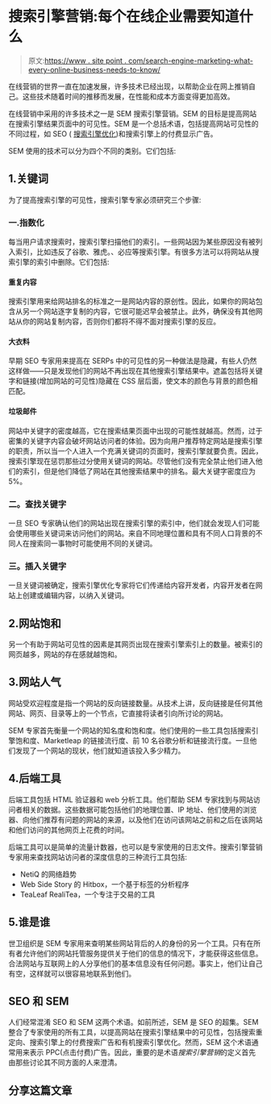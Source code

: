 # 搜索引擎营销:每个在线企业需要知道什么

> 原文:[https://www . site point . com/search-engine-marketing-what-every-online-business-needs-to-know/](https://www.sitepoint.com/search-engine-marketing-what-every-online-business-needs-to-know/)

在线营销的世界一直在加速发展，许多技术已经出现，以帮助企业在网上推销自己。这些技术随着时间的推移而发展，在性能和成本方面变得更加高效。

在线营销中采用的许多技术之一是 SEM 搜索引擎营销。SEM 的目标是提高网站在搜索引擎结果页面中的可见性。SEM 是一个总括术语，包括提高网站可见性的不同过程，如 SEO ( [搜索引擎优化](https://www.sitepoint.com/six-must-have-seo-basics/ "SEO basics"))和搜索引擎上的付费显示广告。

SEM 使用的技术可以分为四个不同的类别。它们包括:

## 1.关键词

为了提高搜索引擎的可见性，搜索引擎专家必须研究三个步骤:

### 一.指数化

每当用户请求搜索时，搜索引擎扫描他们的索引。一些网站因为某些原因没有被列入索引，比如违反了谷歌、雅虎。、必应等搜索引擎。有很多方法可以将网站从搜索引擎的索引中删除。它们包括:

#### 重复内容

搜索引擎用来给网站排名的标准之一是网站内容的原创性。因此，如果你的网站包含从另一个网站逐字复制的内容，它很可能迟早会被禁止。此外，确保没有其他网站从你的网站复制内容，否则你们都将不得不面对搜索引擎的反应。

#### 大衣料

早期 SEO 专家用来提高在 SERPs 中的可见性的另一种做法是隐藏，有些人仍然这样做——只是发现他们的网站不再出现在其他搜索引擎结果中。遮盖包括将关键字和链接(增加网站的可见性)隐藏在 CSS 层后面，使文本的颜色与背景的颜色相匹配。

#### 垃圾邮件

网站中关键字的密度越高，它在搜索结果页面中出现的可能性就越高。然而，过于密集的关键字内容会破坏网站访问者的体验。因为向用户推荐特定网站是搜索引擎的职责，所以当一个人进入一个充满关键词的页面时，搜索引擎就要负责。因此，搜索引擎现在惩罚那些过分使用关键词的网站。尽管他们没有完全禁止他们进入他们的索引，但是他们降低了网站在其他搜索结果中的排名。最大关键字密度应为 5%。

### 二。查找关键字

一旦 SEO 专家确认他们的网站出现在搜索引擎的索引中，他们就会发现人们可能会使用哪些关键词来访问他们的网站。来自不同地理位置和具有不同人口背景的不同人在搜索同一事物时可能使用不同的关键词。

### 三。插入关键字

一旦关键词被确定，搜索引擎优化专家将它们传递给内容开发者，内容开发者在网站上创建或编辑内容，以纳入关键词。

## 2.网站饱和

另一个有助于网站可见性的因素是其网页出现在搜索引擎索引上的数量。被索引的网页越多，网站的存在感就越饱和。

## 3.网站人气

网站受欢迎程度是指一个网站的反向链接数量。从技术上讲，反向链接是任何其他网站、网页、目录等上的一个节点，它直接将读者引向所讨论的网站。

SEM 专家首先衡量一个网站的知名度和饱和度。他们使用的一些工具包括搜索引擎饱和度、Marketleap 的链接流行度、前 10 名谷歌分析和链接流行度。一旦他们发现了一个网站的现状，他们就知道该投入多少精力。

## 4.后端工具

后端工具包括 HTML 验证器和 web 分析工具。他们帮助 SEM 专家找到与网站访问者相关的数据。这些数据可能包括他们的地理位置、IP 地址、他们使用的浏览器、向他们推荐有问题的网站的来源，以及他们在访问该网站之前和之后在该网站和他们访问的其他网页上花费的时间。

后端工具可以是简单的流量计数器，也可以是专家使用的日志文件。搜索引擎营销专家用来查找网站访问者的深度信息的三种流行工具包括:

*   NetiQ 的网络趋势
*   Web Side Story 的 Hitbox，一个基于标签的分析程序
*   TeaLeaf RealiTea，一个专注于交易的工具

## 5.谁是谁

世卫组织是 SEM 专家用来查明某些网站背后的人的身份的另一个工具。只有在所有者允许他们的网站托管服务提供关于他们的信息的情况下，才能获得这些信息。合法网站与互联网上的人分享他们的基本信息没有任何问题。事实上，他们让自己有空，这样就可以很容易地联系到他们。

## SEO 和 SEM

人们经常混淆 SEO 和 SEM 这两个术语。如前所述，SEM 是 SEO 的超集。SEM 整合了专家使用的所有工具，以提高网站在搜索引擎结果中的可见性，包括搜索重定向、搜索引擎上的付费搜索广告和有机搜索引擎优化。然而，SEM 这个术语通常用来表示 PPC(点击付费)广告。因此，重要的是术语*搜索引擎营销*的定义首先由那些讨论其不同方面的人来澄清。

## 分享这篇文章